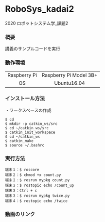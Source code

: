 # RoboSys_kadai2

2020 ロボットシステム学_課題2

### 概要
講義のサンプルコードを実行

### 動作環境
|||
|:--:|:--:|
| Raspberry Pi | Raspberry Pi Model 3B+ |
| OS | Ubuntu16.04 |

### インストール方法
・ワークスペースの作成
```
$ cd
$ mkdir -p catkin_ws/src
$ cd ~/catkin_ws/src
$ catkin_init_workspace
$ cd ~/catkin_ws
$ catkin_make
$ source ~/.bashrc
```

### 実行方法

```
端末１：$ roscore
端末２：$ chmod +x count.py
端末２：$ rosrun mypkg count.py
端末３：$ rostopic echo /count_up
端末３：Ctrl + c
端末３：$ rosrun mypkg twice.py
端末４：$ rostopic echo /twice
```

### 動画のリンク
